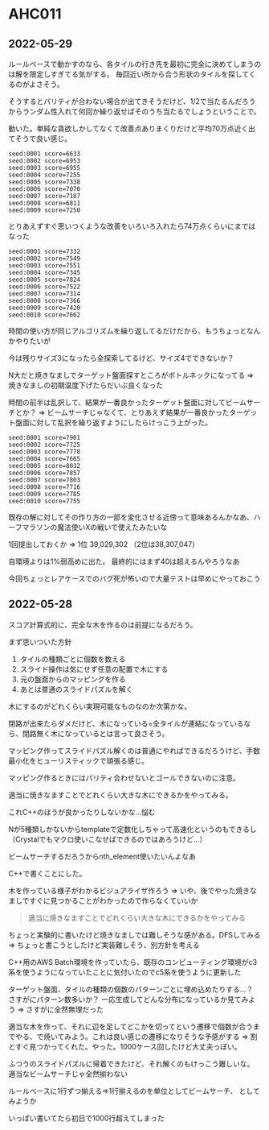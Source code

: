 # AHC011


## 2022-05-29

ルールベースで動かすのなら、各タイルの行き先を最初に完全に決めてしまうのは解を限定しすぎてる気がする。
毎回近い所から合う形状のタイルを探してくるのがよさそう。

そうするとパリティが合わない場合が出てきそうだけど、1/2で当たるんだろうからランダム性入れて何回か繰り返せばそのうち当たるでしょうということで。

動いた。単純な貪欲しかしてなくて改善点ありまくりだけど平均70万点近く出てそうで良い感じ。

```
seed:0001 score=6633
seed:0002 score=6953
seed:0003 score=6955
seed:0004 score=7255
seed:0005 score=7338
seed:0006 score=7070
seed:0007 score=7187
seed:0008 score=6811
seed:0009 score=7250
```

とりあえずすぐ思いつくような改善をいろいろ入れたら74万点くらいにまではなった

```
seed:0001 score=7332
seed:0002 score=7549
seed:0003 score=7551
seed:0004 score=7345
seed:0005 score=7824
seed:0006 score=7522
seed:0007 score=7314
seed:0008 score=7366
seed:0009 score=7420
seed:0010 score=7662
```

時間の使い方が同じアルゴリズムを繰り返してるだけだから、もうちょっとなんかやりたいが

今は残りサイズ3になったら全探索してるけど、サイズ4でできないか？

N大だと焼きなましでターゲット盤面探すところがボトルネックになってる
=> 焼きなましの初期温度下げたらだいぶ良くなった

時間の前半は乱択して、結果が一番良かったターゲット盤面に対してビームサーチとか？
=> ビームサーチじゃなくて、とりあえず結果が一番良かったターゲット盤面に対して乱択を繰り返すようにしたらけっこう上がった。

```
seed:0001 score=7901
seed:0002 score=7725
seed:0003 score=7778
seed:0004 score=7665
seed:0005 score=8032
seed:0006 score=7857
seed:0007 score=7803
seed:0008 score=7716
seed:0009 score=7785
seed:0010 score=7755
```


既存の解に対してその作り方の一部を変化させる近傍って意味あるんかなあ、ハーフマラソンの魔法使いXの戦いで使えたみたいな


1回提出しておくか
=> 1位 39,029,302 （2位は38,307,047）

自環境よりは1%弱高めに出た。
最終的にはまず40は超えるんやろうなあ


今回ちょっとレアケースでのバグ死が怖いので大量テストは早めにやっておこう


## 2022-05-28

スコア計算式的に、完全な木を作るのは前提になるだろう。

まず思いついた方針

1. タイルの種類ごとに個数を数える
1. スライド操作は気にせず任意の配置で木にする
1. 元の盤面からのマッピングを作る
1. あとは普通のスライドパズルを解く

木にするのがどれくらい実現可能なものなのか次第かな。

閉路が出来たらダメだけど、木になっている=全タイルが連結になっているなら、閉路無く木になっているとは言って良さそう。

マッピング作ってスライドパズル解くのは普通にやればできるだろうけど、手数最小化をヒューリスティックで頑張る感じ。

マッピング作るときにはパリティ合わせないとゴールできないのに注意。

適当に焼きなますことでどれくらい大きな木にできるかをやってみる。

これC++のほうが良かったりしないかな…悩む

Nが5種類しかないからtemplateで定数化しちゃって高速化というのもできるし（Crystalでもマクロ使いこなせばできるのではあろうけど…）

ビームサーチするだろうからnth_element使いたいんよなあ

C++で書くことにした。

木を作っている様子がわかるビジュアライザ作ろう
=> いや、後でやった焼きなましですぐに見つかることがわかったので作らなくていいか

> 適当に焼きなますことでどれくらい大きな木にできるかをやってみる

ちょっと実験的に書いたけど焼きなましでは難しそうな感がある。DFSしてみる
=> ちょっと書こうとしたけど実装難しそう、別方針を考える

C++用のAWS Batch環境を作っていたら、既存のコンピューティング環境がc3系を使うようになっていたことに気付いたのでc5系を使うように更新した

ターゲット盤面、タイルの種類の個数のパターンごとに埋め込めたりする…？　さすがにパターン数多いか？
一応生成してどんな分布になっているか見てみよう
=> さすがに全然無理だった

適当な木を作って、それに辺を足してどこかを切ってという遷移で個数が合うまでやる、で焼いてみよう。これは良い感じの遷移になりそうな予感がする
=> 割とすぐ見つかってくれた。やった。1000ケース回したけど大丈夫っぽい。

ふつうのスライドパズルに帰着できたけど、それ解くのもけっこう難しいな。
適当なビームサーチじゃ全然揃わない

ルールベースに1行ずつ揃える=>1行揃えるのを単位としてビームサーチ、
としてみようか

いっぱい書いてたら初日で1000行超えてしまった

